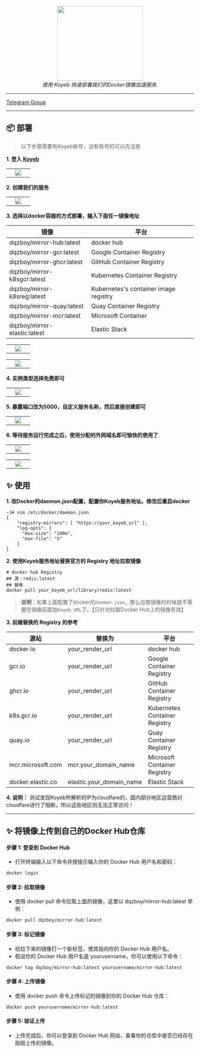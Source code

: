 <div style="text-align: center"></div>
  <p align="center">
  <img src="https://github.com/dqzboy/Docker-Proxy/assets/42825450/c187d66f-152e-4172-8268-e54bd77d48bb" width="230px" height="200px">
      <br>
      <i>使用 Koyeb 快速部署我们的Docker镜像加速服务.</i>
  </p>
</div>

---

[Telegram Group](https://t.me/+ghs_XDp1vwxkMGU9) 

---


## 📦 部署
> 以下步骤需要有Koyeb账号，没有账号的可以先注册

**1. 登入 [Koyeb](https://app.koyeb.com/auth/signup/)**

<table>
    <tr>
        <td width="50%" align="center"><img src="https://github.com/dqzboy/Docker-Proxy/assets/42825450/671ac907-35e9-4e33-8ecb-8f1787ea818d?raw=true"></td>
    </tr>
</table>

**2. 创建我们的服务**

<table>
    <tr>
        <td width="50%" align="center"><img src="https://github.com/dqzboy/Docker-Proxy/assets/42825450/c14f1109-3c48-4c00-876b-1bbf8f7e1939?raw=true"></td>
    </tr>
</table>

**3. 选择以docker容器的方式部署，输入下面任一镜像地址**

| 镜像 | 平台 |
|-------|---------------|
| dqzboy/mirror-hub:latest   | docker hub
| dqzboy/mirror-gcr:latest      | Google Container Registry
| dqzboy/mirror-ghcr:latest     | GitHub Container Registry
| dqzboy/mirror-k8sgcr:latest  | Kubernetes Container Registry
| dqzboy/mirror-k8sreg:latest      | Kubernetes's container image registry
| dqzboy/mirror-quay:latest     | Quay Container Registry
| dqzboy/mirror-mcr:latest     | Microsoft Container
| dqzboy/mirror-elastic:latest     | Elastic Stack

<table>
    <tr>
        <td width="50%" align="center"><img src="https://github.com/dqzboy/Docker-Proxy/assets/42825450/7f0df696-f4b6-41db-8ba5-5e28cb58fc17?raw=true"></td>
    </tr>
</table>

<table>
    <tr>
        <td width="50%" align="center"><img src="https://github.com/dqzboy/Docker-Proxy/assets/42825450/6c407af3-5a17-49bb-9c31-45a6fcf8cedd?raw=true"></td>
    </tr>
</table>


**4. 实例类型选择免费即可**

<table>
    <tr>
        <td width="50%" align="center"><img src="https://github.com/dqzboy/Docker-Proxy/assets/42825450/037cd5b2-801f-4ccf-b4c6-ec3f288b08c6?raw=true"></td>
    </tr>
</table>

**5. 暴露端口改为5000，自定义服务名称，然后直接创建即可**
<table>
    <tr>
        <td width="50%" align="center"><img src="https://github.com/dqzboy/Docker-Proxy/assets/42825450/323bf282-804e-49ab-8251-7ebd6c8f8969?raw=true"></td>
    </tr>
</table>

**6. 等待服务运行完成之后，使用分配的外网域名即可愉快的使用了**
<table>
    <tr>
        <td width="50%" align="center"><img src="https://github.com/dqzboy/Docker-Proxy/assets/42825450/cea37723-45f2-48df-bc59-9df97823adaa?raw=true"></td>
    </tr>
</table>
<table>
    <tr>
        <td width="50%" align="center"><img src="https://github.com/dqzboy/Docker-Proxy/assets/42825450/54437313-f104-48ee-8e81-49dfe95a2118?raw=true"></td>
    </tr>
</table>


## ✨ 使用

**1. 改Docker的daemon.json配置，配置你Koyeb服务地址。修改后重启docker**
```shell
~]# vim /etc/docker/daemon.json
{
    "registry-mirrors": [ "https://your_koyeb_url" ],
    "log-opts": {
      "max-size": "100m",
      "max-file": "5"
    }
}
```
**2. 使用Koyeb服务地址替换官方的 Registry 地址拉取镜像**
```shell
# docker hub Registry
## 源：redis:latest
## 替换
docker pull your_koyeb_url/library/redis:latest
```

> **说明**：如果上面配置了docker的`daemon.json`，那么拉取镜像的时候就不需要在镜像前面加`Koyeb_URL`了。【只针对拉取Docker Hub上的镜像有效】


**3. 前缀替换的 Registry 的参考**

| 源站 | 替换为 | 平台 |
|-------|---------------|----------|
| docker.io   | your_render_url   |  docker hub 
| gcr.io      | your_render_url   |  Google Container Registry
| ghcr.io     | your_render_url  |  GitHub Container Registry
| k8s.gcr.io     | your_render_url  | Kubernetes Container Registry
| quay.io     | your_render_url  | Quay Container Registry
| mcr.microsoft.com     | mcr.your_domain_name  | Microsoft Container Registry
| docker.elastic.co     | elastic.your_domain_name  | Elastic Stack

**4. 说明：** 测试发现Koyeb所解析的IP为cloudfare的，国内部分地区运营商对cloudfare进行了阻断，所以这些地区则无法正常访问！

---

## ✨ 将镜像上传到自己的Docker Hub仓库

#### 步骤 1: 登录到 Docker Hub
- 打开终端输入以下命令并按提示输入你的 Docker Hub 用户名和密码：

```shell
docker login
```

#### 步骤 2: 拉取镜像
- 使用 docker pull 命令拉取上面的镜像，这里以 dqzboy/mirror-hub:latest 举例：

```shell
docker pull dqzboy/mirror-hub:latest
```

####  步骤 3: 标记镜像
- 给拉下来的镜像打一个新标签，使其指向你的 Docker Hub 用户名。
- 假设你的 Docker Hub 用户名是 yourusername，你可以使用以下命令：

```shell
docker tag dqzboy/mirror-hub:latest yourusername/mirror-hub:latest
```

####  步骤 4: 上传镜像
- 使用 docker push 命令上传标记的镜像到你的 Docker Hub 仓库：

```shell
docker push yourusername/mirror-hub:latest
```

####  步骤 5: 验证上传
- 上传完成后，你可以登录到 Docker Hub 网站，查看你的仓库中是否已经存在刚刚上传的镜像。

